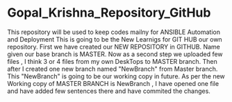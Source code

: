 # Gopal_Krishna_Repository_GitHub
This repository will be used to keep codes mailny for ANSIBLE Automation and Deployment
This is going to be the New Learnigs for GIT HUB our own repository.
First we have created our NEW REPOSITORY in GITHUB. Name given our base branch is MASTER.
Now as a second step we uploaded few files , I think 3 or 4 files from my own DeskTops to MASTER branch.
Then after I created one new branch named "NewBranch" from Master branch. This "NewBranch" is going to be our working copy in future.
As per the new Working copy of MASTER BRANCH is NewBranch , I have opened one file and have added few sentences there and have commited the changes.
